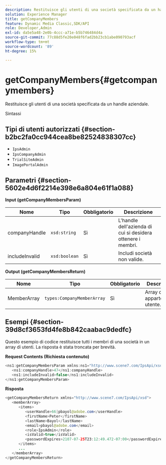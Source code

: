 ```yaml
---
description: Restituisce gli utenti di una società specificata da un handle aziendale.
solution: Experience Manager
title: getCompanyMembers
feature: Dynamic Media Classic,SDK/API
role: Developer,Admin
exl-id: da5e5a48-2e0b-4ccc-a71e-b5b746484d4a
source-git-commit: 77c88d5fe20e048f6fad2bb23cb1abe090793acf
workflow-type: tm+mt
source-wordcount: '89'
ht-degree: 15%

---
```


# getCompanyMembers{#getcompanymembers}

Restituisce gli utenti di una società specificata da un handle aziendale.

Sintassi

## Tipi di utenti autorizzati {#section-b2bc2fa0cc944cea8be82524838307cc}

* `IpsAdmin`
* `IpsCompanyAdmin`
* `TrialSiteAdmin`
* `ImagePortalAdmin`

## Parametri {#section-5602e4d6f2214e398e6a804e61f1a088}

**Input (getCompanyMembersParam)**

| Nome | Tipo | Obbligatorio | Descrizione |
|---|---|---|---|
| companyHandle | `xsd:string` | Sì | L&#39;handle dell&#39;azienda di cui si desidera ottenere i membri. |
| includeInvalid | `xsd:boolean` | Sì | Includi società non valide. |

**Output (getCompanyMembersReturn)**

| Nome | Tipo | Obbligatorio | Descrizione |
|---|---|---|---|
| MemberArray | `types:CompanyMemberArray` | Sì | Array di appartenenze utente. |

## Esempi {#section-39d8cf3653fd4fe8b842caabac9dedfc}

Questo esempio di codice restituisce tutti i membri di una società in un array di utenti. La risposta è stata troncata per brevità.

**Request Contents (Richiesta contenuto)**

```java
<ns1:getCompanyMembersParam xmlns:ns1="http://www.scene7.com/IpsApi/xsd">
   <ns1:companyHandle>47</ns1:companyHandle>
   <ns1:includeInvalid>false</ns1:includeInvalid>
</ns1:getCompanyMembersParam>
```

**Risposta**

```java
<getCompanyMembersReturn xmlns="http://www.scene7.com/IpsApi/xsd">
   <memberArray>
      <items>
         <userHandle>66|pbayol@adobe.com</userHandle>
         <firstName>Peter</firstName>
         <lastName>Bayol</lastName>
         <email>pbayol@adobe.com</email>
         <role>IpsAdmin</role>
         <isValid>true</isValid>
         <passwordExpires>2107-07-25T23:12:49.472-07:00</passwordExpires>
      </items>
      ...
   </memberArray>
</getCompanyMembersReturn>
```
